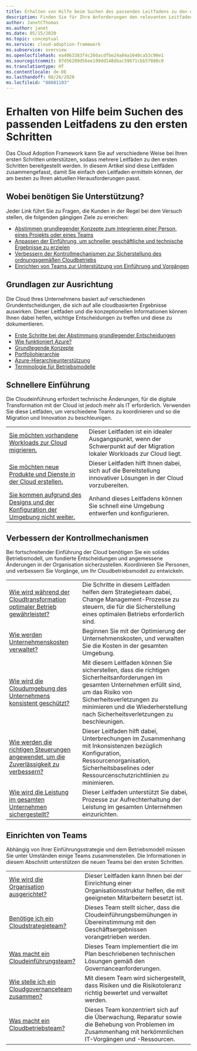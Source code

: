 ```yaml
---
title: Erhalten von Hilfe beim Suchen des passenden Leitfadens zu den ersten Schritten
description: Finden Sie für Ihre Anforderungen den relevanten Leitfaden zu den ersten Schritten.
author: JanetCThomas
ms.author: janet
ms.date: 05/15/2020
ms.topic: conceptual
ms.service: cloud-adoption-framework
ms.subservice: overview
ms.openlocfilehash: ea4063383f4c266acdfbe24a84a1640ca53c90e1
ms.sourcegitcommit: 07d56209d56ee199dd148dbac59671cbb57880c0
ms.translationtype: HT
ms.contentlocale: de-DE
ms.lasthandoff: 08/26/2020
ms.locfileid: "88881103"
---
```

# <a name="get-help-finding-the-appropriate-getting-started-guide"></a>Erhalten von Hilfe beim Suchen des passenden Leitfadens zu den ersten Schritten

Das Cloud Adoption Framework kann Sie auf verschiedene Weise bei Ihren ersten Schritten unterstützen, sodass mehrere Leitfäden zu den ersten Schritten bereitgestellt werden. In diesem Artikel sind diese Leitfäden zusammengefasst, damit Sie einfach den Leitfaden ermitteln können, der am besten zu Ihren aktuellen Herausforderungen passt.

## <a name="what-can-we-help-you-get-started-with"></a>Wobei benötigen Sie Unterstützung?

Jeder Link führt Sie zu Fragen, die Kunden in der Regel bei dem Versuch stellen, die folgenden gängigen Ziele zu erreichen:

- [Abstimmen grundlegender Konzepte zum Integrieren einer Person, eines Projekts oder eines Teams](#align-foundation)
- [Anpassen der Einführung, um schneller geschäftliche und technische Ergebnisse zu erzielen](#accelerate-adoption)
- [Verbessern der Kontrollmechanismen zur Sicherstellung des ordnungsgemäßen Cloudbetriebs](#improve-controls)
- [Einrichten von Teams zur Unterstützung von Einführung und Vorgängen](#establish-teams)

## <a name="align-foundation"></a>Grundlagen zur Ausrichtung

Die Cloud Ihres Unternehmens basiert auf verschiedenen Grundentscheidungen, die sich auf alle cloudbasierten Ergebnisse auswirken. Dieser Leitfaden und die konzeptionellen Informationen können Ihnen dabei helfen, wichtige Entscheidungen zu treffen und diese zu dokumentieren.

- [Erste Schritte bei der Abstimmung grundlegender Entscheidungen](./cloud-concepts.md)
- [Wie funktioniert Azure?](./what-is-azure.md)
- [Grundlegende Konzepte](../ready/considerations/fundamental-concepts.md)
- [Portfoliohierarchie](../reference/fundamental-concepts/hosting-hierarchy.md)
- [Azure-Hierarchieunterstützung](../reference/fundamental-concepts/hierarchy-azure-tools.md)
- [Terminologie für Betriebsmodelle](../operating-model/terms.md)

## <a name="accelerate-adoption"></a>Schnellere Einführung

Die Cloudeinführung erfordert technische Änderungen, für die digitale Transformation mit der Cloud ist jedoch mehr als IT erforderlich. Verwenden Sie diese Leitfäden, um verschiedene Teams zu koordinieren und so die Migration und Innovation zu beschleunigen.

|  |  |
|--|--|
| [Sie möchten vorhandene Workloads zur Cloud migrieren.](./migrate.md)                   | Dieser Leitfaden ist ein idealer Ausgangspunkt, wenn der Schwerpunkt auf der Migration lokaler Workloads zur Cloud liegt. |
| [Sie möchten neue Produkte und Dienste in der Cloud erstellen.](./innovate.md)             | Dieser Leitfaden hilft Ihnen dabei, sich auf die Bereitstellung innovativer Lösungen in der Cloud vorzubereiten.                                       |
| [Sie kommen aufgrund des Designs und der Konfiguration der Umgebung nicht weiter.](./design-and-configuration.md) | Anhand dieses Leitfadens können Sie schnell eine Umgebung entwerfen und konfigurieren.                                           |

## <a name="improve-controls"></a>Verbessern der Kontrollmechanismen

Bei fortschreitender Einführung der Cloud benötigen Sie ein solides Betriebsmodell, um fundierte Entscheidungen und angemessene Änderungen in der Organisation sicherzustellen. Koordinieren Sie Personen, und verbessern Sie Vorgänge, um Ihr Cloudbetriebsmodell zu entwickeln.

|  |  |
|--|--|
| [Wie wird während der Cloudtransformation optimaler Betrieb gewährleistet?](./operational-excellence.md)                   | Die Schritte in diesem Leitfaden helfen dem Strategieteam dabei, Change Management-Prozesse zu steuern, die für die Sicherstellung eines optimalen Betriebs erforderlich sind. |
| [Wie werden Unternehmenskosten verwaltet?](./manage-costs.md)                                          | Beginnen Sie mit der Optimierung der Unternehmenskosten, und verwalten Sie die Kosten in der gesamten Umgebung.                                                                           |
| [Wie wird die Cloudumgebung des Unternehmens konsistent geschützt?](./security.md)             | Mit diesem Leitfaden können Sie sicherstellen, dass die richtigen Sicherheitsanforderungen im gesamten Unternehmen erfüllt sind, um das Risiko von Sicherheitsverletzungen zu minimieren und die Wiederherstellung nach Sicherheitsverletzungen zu beschleunigen.                                       |
| [Wie werden die richtigen Steuerungen angewendet, um die Zuverlässigkeit zu verbessern?](./reliability.md)                   | Dieser Leitfaden hilft dabei, Unterbrechungen im Zusammenhang mit Inkonsistenzen bezüglich Konfiguration, Ressourcenorganisation, Sicherheitsbaselines oder Ressourcenschutzrichtlinien zu minimieren. |
| [Wie wird die Leistung im gesamten Unternehmen sichergestellt?](./performance.md)                               | Dieser Leitfaden unterstützt Sie dabei, Prozesse zur Aufrechterhaltung der Leistung im gesamten Unternehmen einzurichten.                               |

## <a name="establish-teams"></a>Einrichten von Teams

Abhängig von Ihrer Einführungsstrategie und dem Betriebsmodell müssen Sie unter Umständen einige Teams zusammenstellen. Die Informationen in diesem Abschnitt unterstützen die neuen Teams bei den ersten Schritten.

|  |  |
|--|--|
| [Wie wird die Organisation ausgerichtet?](./org-alignment.md)                               | Dieser Leitfaden kann Ihnen bei der Einrichtung einer Organisationsstruktur helfen, die mit geeigneten Mitarbeitern besetzt ist.                               |
| [Benötige ich ein Cloudstrategieteam?](./team/cloud-strategy.md)     | Dieses Team stellt sicher, dass die Cloudeinführungsbemühungen in Übereinstimmung mit den Geschäftsergebnissen vorangetrieben werden.                                |
| [Was macht ein Cloudeinführungsteam?](./team/cloud-adoption.md)     | Dieses Team implementiert die im Plan beschriebenen technischen Lösungen gemäß den Governanceanforderungen.             |
| [Wie stelle ich ein Cloudgovernanceteam zusammen?](./team/cloud-governance.md) | Mit diesem Team wird sichergestellt, dass Risiken und die Risikotoleranz richtig bewertet und verwaltet werden.                                         |
| [Was macht ein Cloudbetriebsteam?](./team/cloud-operations.md) | Dieses Team konzentriert sich auf die Überwachung, Reparatur sowie die Behebung von Problemen im Zusammenhang mit herkömmlichen IT-Vorgängen und -Ressourcen. |
